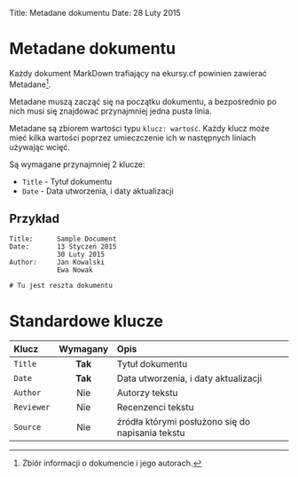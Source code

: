 Title: 		Metadane dokumentu
Date: 		28 Luty 2015  

# Metadane dokumentu
Każdy dokument MarkDown trafiający na ekursy.cf powinien zawierać Metadane[^1].

Metadane muszą zacząć się na początku dokumentu, a bezpośrednio po nich musi się znajdować przynajmniej jedna pusta linia.

Metadane są zbiorem wartości typu `klucz: wartość`. Każdy klucz może mieć kilka wartości poprzez umieczczenie ich 
w następnych liniach używając wcięć.

Są wymagane przynajmniej 2 klucze:
- `Title` - Tytuł dokumentu
- `Date` - Data utworzenia, i daty aktualizacji

## Przykład

```
Title: 		Sample Document  
Date: 		13 Styczeń 2015  
            30 Luty 2015  
Author:     Jan Kowalski
            Ewa Nowak

# Tu jest reszta dokumentu
```

# Standardowe klucze

| Klucz      | Wymagany  | Opis                                              |
|:---------- |:---------:|:------------------------------------------------- |
| `Title`    | **Tak**   | Tytuł dokumentu                                   |
| `Date`     | **Tak**   | Data utworzenia, i daty aktualizacji              |
| `Author`   | Nie       | Autorzy tekstu                                    |
| `Reviewer` | Nie       | Recenzenci tekstu                                 |
| `Source`   | Nie       | źródła którymi posłużono się do napisania tekstu  |










[^1]: Zbiór informacji o dokumencie i jego autorach.